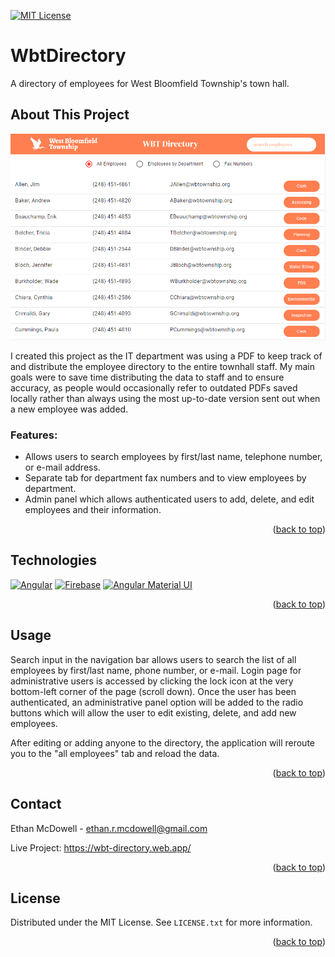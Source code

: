 <a name="readme-top"></a>

[![MIT License][license-shield]][license-url]

# WbtDirectory

A directory of employees for West Bloomfield Township's town hall.

## About This Project

[![Directory Screenshot][directory-screenshot]](https://wbt-directory.web.app/)

I created this project as the IT department was using a PDF to keep track of and distribute the employee directory to the entire townhall staff. My main goals were to save time distributing the data to staff and to ensure accuracy, as people would occasionally refer to outdated PDFs saved locally rather than always using the most up-to-date version sent out when a new employee was added.

### Features:

* Allows users to search employees by first/last name, telephone number, or e-mail address.
* Separate tab for department fax numbers and to view employees by department.
* Admin panel which allows authenticated users to add, delete, and edit employees and their information.


<p align="right">(<a href="#readme-top">back to top</a>)</p>

## Technologies

[![Angular][Angular.io]][Angular-url]
[![Firebase][Firebase-icon]][Firebase-url]
[![Angular Material UI][Material-icon]][Material-url]


<p align="right">(<a href="#readme-top">back to top</a>)</p>

## Usage

Search input in the navigation bar allows users to search the list of all employees by first/last name, phone number, or e-mail. Login page for administrative users is accessed by clicking the lock icon at the very bottom-left corner of the page (scroll down). Once the user has been authenticated, an administrative panel option will be added to the radio buttons which will allow the user to edit existing, delete, and add new employees.

After editing or adding anyone to the directory, the application will reroute you to the "all employees" tab and reload the data.

<p align="right">(<a href="#readme-top">back to top</a>)</p>

## Contact

Ethan McDowell - ethan.r.mcdowell@gmail.com

Live Project: https://wbt-directory.web.app/

<p align="right">(<a href="#readme-top">back to top</a>)</p>

## License

Distributed under the MIT License. See `LICENSE.txt` for more information.

<p align="right">(<a href="#readme-top">back to top</a>)</p>


[license-shield]: https://img.shields.io/github/license/othneildrew/Best-README-Template.svg?style=for-the-badge
[license-url]: https://github.com/othneildrew/Best-README-Template/blob/master/LICENSE.txt
[directory-screenshot]: ./src/assets/app-example.PNG
[Angular.io]: https://img.shields.io/badge/Angular-DD0031?style=for-the-badge&logo=angular&logoColor=white
[Angular-url]: https://angular.io/
[Firebase-icon]: https://img.shields.io/badge/firebase-ffca28?style=for-the-badge&logo=firebase&logoColor=black
[Firebase-url]: https://firebase.google.com/
[Material-icon]: https://img.shields.io/badge/Material%20UI-007FFF?style=for-the-badge&logo=mui&logoColor=white
[Material-url]: https://material.angular.io/
